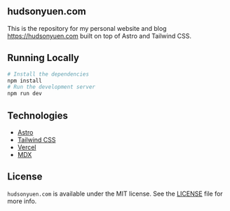 ## hudsonyuen.com

This is the repository for my personal website and blog https://hudsonyuen.com built on top of Astro and Tailwind CSS.

## Running Locally

```bash
# Install the dependencies
npm install
# Run the development server
npm run dev
```

## Technologies

- [Astro](https://astro.build/)
- [Tailwind CSS](https://tailwindcss.com/)
- [Vercel](https://vercel.com)
- [MDX](https://github.com/mdx-js/mdx)

## License

`hudsonyuen.com` is available under the MIT license. See the [LICENSE](LICENSE) file for more info.
